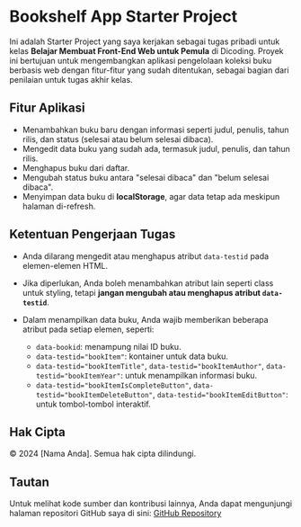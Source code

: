 # Bookshelf App Starter Project

Ini adalah Starter Project yang saya kerjakan sebagai tugas pribadi untuk kelas **Belajar Membuat Front-End Web untuk Pemula** di Dicoding. Proyek ini bertujuan untuk mengembangkan aplikasi pengelolaan koleksi buku berbasis web dengan fitur-fitur yang sudah ditentukan, sebagai bagian dari penilaian untuk tugas akhir kelas.

## Fitur Aplikasi

- Menambahkan buku baru dengan informasi seperti judul, penulis, tahun rilis, dan status (selesai atau belum selesai dibaca).
- Mengedit data buku yang sudah ada, termasuk judul, penulis, dan tahun rilis.
- Menghapus buku dari daftar.
- Mengubah status buku antara "selesai dibaca" dan "belum selesai dibaca".
- Menyimpan data buku di **localStorage**, agar data tetap ada meskipun halaman di-refresh.

## Ketentuan Pengerjaan Tugas

- Anda dilarang mengedit atau menghapus atribut `data-testid` pada elemen-elemen HTML.
- Jika diperlukan, Anda boleh menambahkan atribut lain seperti class untuk styling, tetapi **jangan mengubah atau menghapus atribut `data-testid`**.
- Dalam menampilkan data buku, Anda wajib memberikan beberapa atribut pada setiap elemen, seperti:

    - `data-bookid`: menampung nilai ID buku.
    - `data-testid="bookItem"`: kontainer untuk data buku.
    - `data-testid="bookItemTitle"`, `data-testid="bookItemAuthor"`, `data-testid="bookItemYear"`: untuk menampilkan informasi buku.
    - `data-testid="bookItemIsCompleteButton"`, `data-testid="bookItemDeleteButton"`, `data-testid="bookItemEditButton"`: untuk tombol-tombol interaktif.

## Hak Cipta

© 2024 [Nama Anda]. Semua hak cipta dilindungi.

## Tautan

Untuk melihat kode sumber dan kontribusi lainnya, Anda dapat mengunjungi halaman repositori GitHub saya di sini: [GitHub Repository](https://github.com/username/repository-name)
